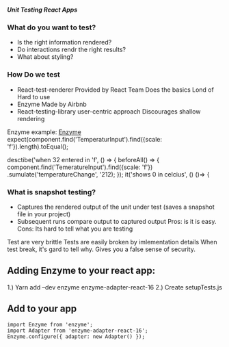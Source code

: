 ##### Unit Testing React Apps

### What do you want to test?
- Is the right information rendered?
- Do interactions rendr the right results?
- What about styling?

### How Do we test
- React-test-renderer
Provided by React Team
Does the basics
Lond of Hard to use
- Enzyme
Made by Airbnb
- React-testing-library
user-centric approach
Discourages shallow rendering

Enzyme example:
[Enzyme](https://airbnb.io/enzyme/)
expect(component.find('TemperaturInput').find({scale: 'f'}).length).toEqual();

desctibe('when 32 entered in 'f', () => {
  beforeAll() => {
  component.find('TemeratureInput').find({scale: 'f'})
      .sumulate('temperatureChange', '212);
      });
      it('shows 0 in celcius', () ()=> {
      
      
### What is snapshot testing?
- Captures the rendered output of the unit under test (saves a snapshot file in your project)
- Subsequent runs compare output to captured output
Pros: is it is easy.
Cons: Its hard to tell what you are testing

Test are very brittle
Tests are easily broken by imlementation details
When test break, it's gard to tell why.
Gives you a false sense of security.

## Adding Enzyme to your react app:
1.) Yarn add –dev enzyme enzyme-adapter-react-16
2.) Create setupTests.js 

## Add to your app
```
import Enzyme from 'enzyme';
import Adapter from 'enzyme-adapter-react-16';
Enzyme.configure({ adapter: new Adapter() });
```
